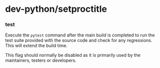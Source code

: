 # dev-python/setproctitle

### test
Execute the `pytest` command after the main build is completed to run the test suite provided with the source code and check for any regressions. This will extend the build time.

This flag should normally be disabled as it is primarily used by the maintainers, testers or developers.
